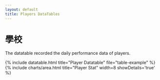 ```yaml
---
layout: default
title: Players DataTables
---
```


<!-- Page Heading -->
<h1 class="h3 mb-2 text-gray-800">學校</h1>
<script>
$(document).ready(function(){
    schoolfullname = getSchoolFullname();
    if ((schoolfullname === null) || (typeof schoolfullname === "undefined") || (schoolfullname === "")) { 
        $(".h3, .mb-2, .text-gray-800").text(schoolfullname);
    }
});
</script>
<p class="mb-4">The datatable recorded the daily performance data of players.</p>

{% include datatable.html title="Player Datatable" file="table-example" %}
{% include charts/area.html title="Player Stat" width=8 showDetails='true' %}
